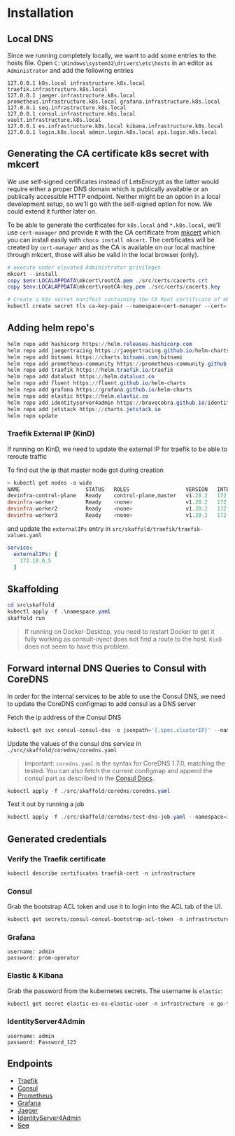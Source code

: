 # Installation

## Local DNS

Since we running completely locally, we want to add some entries to the hosts file.
Open `C:\Windows\system32\drivers\etc\hosts` in an editor as `Administrator` and add the following entries

```text
127.0.0.1 k8s.local infrastructure.k8s.local traefik.infrastructure.k8s.local
127.0.0.1 jaeger.infrastructure.k8s.local prometheus.infrastructure.k8s.local grafana.infrastructure.k8s.local
127.0.0.1 seq.infrastructure.k8s.local
127.0.0.1 consul.infrastructure.k8s.local vault.infrastructure.k8s.local
127.0.0.1 es.infrastructure.k8s.local kibana.infrastructure.k8s.local
127.0.0.1 login.k8s.local admin.login.k8s.local api.login.k8s.local
```

## Generating the CA certificate k8s secret with mkcert

We use self-signed certificates instead of LetsEncrypt as the latter would require either a proper DNS domain which is publically available or an publically accessible HTTP endpoint. Neither might be an option in a local development setup, so we'll go with the self-signed option for now. We could extend it further later on.

To be able to generate the certficates for `k8s.local` and `*.k8s.local`, we'll use `cert-manager` and provide it with the CA certificate from [mkcert](https://github.com/FiloSottile/mkcert) which you can install easily with `choco install mkcert`. The certificates will be created by `cert-manager` and as the CA is available on our local machine through mkcert, those will also be valid in the local browser (only).

```powershell
# execute under elevated Administrator privileges
mkcert --install
copy $env:LOCALAPPDATA\mkcert\rootCA.pem ./src/certs/cacerts.crt
copy $env:LOCALAPPDATA\mkcert\rootCA-key.pem ./src/certs/cacerts.key

# Create a k8s secret manifest containing the CA Root certificate of mkcert
kubectl create secret tls ca-key-pair --namespace=cert-manager --cert=./src/certs/cacerts.crt --key=./src/certs/cacerts.key  --dry-run=client -o yaml > ./src/skaffold/cert-manager/crds/cacerts.yaml
```

## Adding helm repo's

```powershell
helm repo add hashicorp https://helm.releases.hashicorp.com
helm repo add jaegertracing https://jaegertracing.github.io/helm-charts
helm repo add bitnami https://charts.bitnami.com/bitnami
helm repo add prometheus-community https://prometheus-community.github.io/helm-charts
helm repo add traefik https://helm.traefik.io/traefik
helm repo add datalust https://helm.datalust.co
helm repo add fluent https://fluent.github.io/helm-charts
helm repo add grafana https://grafana.github.io/helm-charts
helm repo add elastic https://helm.elastic.co
helm repo add identityserver4admin https://bravecobra.github.io/identityserver4.admin-helm/charts/
helm repo add jetstack https://charts.jetstack.io
helm repo update
```

### Traefik External IP (KinD)

If running on KinD, we need to update the external IP for traefik to be able to reroute traffic

To find out the ip that master node got during creation

```powershell
> kubectl get nodes -o wide
NAME                     STATUS   ROLES                  VERSION   INTERNAL-IP
devinfra-control-plane   Ready    control-plane,master   v1.20.2   172.18.0.5
devinfra-worker          Ready    <none>                 v1.20.2   172.18.0.3
devinfra-worker2         Ready    <none>                 v1.20.2   172.18.0.2
devinfra-worker3         Ready    <none>                 v1.20.2   172.18.0.4
```

and update the `externalIPs` entry in `src/skaffold/traefik/traefik-values.yaml`

```yaml
service:
  externalIPs: [
    172.18.0.5
  ]
```

## Skaffolding

```powershell
cd src\skaffold
kubectl apply -f .\namespace.yaml
skaffold run
```

> If running on Docker-Desktop, you need to restart Docker to get it fully working as consult-inject does not find a route to the host. `KinD` does not seem to have this problem.

## Forward internal DNS Queries to Consul with CoreDNS

In order for the internal services to be able to use the Consul DNS, we need to update the CoreDNS configmap to add consul as a DNS server

Fetch the ip address of the Consul DNS

```powershell
kubectl get svc consul-consul-dns -o jsonpath='{.spec.clusterIP}' --namespace=infrastructure
```

Update the values of the consul dns service in `./src/skaffold/coredns/coredns.yaml`

> Important: `coredns.yaml` is the syntax for CoreDNS 1.7.0, matching the tested. You can also fetch the current configmap and append the consul part as described in the [Consul Docs](https://www.consul.io/docs/k8s/dns).

```powershell
kubectl apply -f ./src/skaffold/coredns/coredns.yaml
```

Test it out by running a job

```powershell
kubectl apply -f ./src/skaffold/coredns/test-dns-job.yaml --namespace=infrastructure
```

## Generated credentials

### Verify the Traefik certificate

```powershell
kubectl describe certificates traefik-cert -n infrastructure
```

### Consul

Grab the bootstrap ACL token and use it to login into the ACL tab of the UI.

```powershell
kubectl get secrets/consul-consul-bootstrap-acl-token -n infrastructure --template={{.data.token}} | base64 -d
```

### Grafana

```text
username: admin
password: prom-operator
```

### Elastic & Kibana

Grab the password from the kubernetes secrets. The username is `elastic`:

```powershell
kubectl get secret elastic-es-es-elastic-user -n infrastructure -o go-template='{{.data.elastic | base64decode}}'
```

### IdentityServer4Admin

```text
username: admin
password: Password_123
```

## Endpoints

- [Traefik](https://traefik.infrastructure.k8s.local/dashboard/)
- [Consul](https://consul.infrastructure.k8s.local/)
- [Prometheus](https://prometheus.infrastructure.k8s.local/)
- [Grafana](https://grafana.infrastructure.k8s.local/)
- [Jaeger](https://jaeger.infrastructure.k8s.local/)
- [IdentityServer4Admin](http://admin.login.k8s.local/)
- [~~Seq~~](https://seq.infrastructure.k8s.local/)
